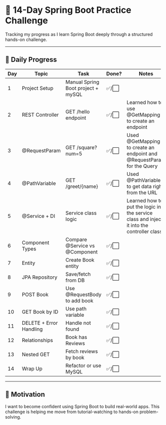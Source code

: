 # 🧪 14-Day Spring Boot Practice Challenge

Tracking my progress as I learn Spring Boot deeply through a structured hands-on challenge.

---

## 📅 Daily Progress

| Day | Topic | Task | Done? | Notes |
|-----|-------|------|-------|-------|
| 1 | Project Setup | Manual Spring Boot project + mySQL | ✅/⬜ |  |
| 2 | REST Controller | GET /hello endpoint | ✅/⬜ |Learned how to use @GetMapping to create an endpoint|
| 3 | @RequestParam | GET /square?num=5 | ✅/⬜ |Used @GetMapping to create an endpoint and @RequestParam for the Query|
| 4 | @PathVariable | GET /greet/{name} | ✅/⬜ |Used @PathVariable to get data right from the URL|
| 5 | @Service + DI | Service class logic | ✅/⬜ |Learned how to put the logic in the service class and inject it into the controller class  |
| 6 | Component Types | Compare @Service vs @Component | ✅/⬜ |  |
| 7 | Entity | Create Book entity | ✅/⬜ |  |
| 8 | JPA Repository | Save/fetch from DB | ✅/⬜ |  |
| 9 | POST Book | Use @RequestBody to add book | ✅/⬜ |  |
| 10 | GET Book by ID | Use path variable | ✅/⬜ |  |
| 11 | DELETE + Error Handling | Handle not found | ✅/⬜ |  |
| 12 | Relationships | Book has Reviews | ✅/⬜ |  |
| 13 | Nested GET | Fetch reviews by book | ✅/⬜ |  |
| 14 | Wrap Up | Refactor or use MySQL | ✅/⬜ |  |

---

## 🌱 Motivation
I want to become confident using Spring Boot to build real-world apps. This challenge is helping me move from tutorial-watching to hands-on problem-solving.
